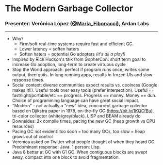 # The Modern Garbage Collector

### Presenter: Verónica López ([@Maria_Fibonacci](https://twitter.com/@Maria_Fibonacci)), Ardan Labs
----

- Why?
  * Firm/soft real-time systems require fast and efficient GC.
  * Lower latency = soften haters
  * Soften haters = potential Go adopters _(it's all a ploy!)_
- Inspired by Rick Hudson's talk from GopherCon: short term goal to increase Go adoption, long-term to create virtuous cycle
- Stop the World approach: perfect if program runs once, writes some output, then quits. In long running apps, results in frozen UIs and slow response times.
- Social context: diverse communities expect results vs. coolness (Google makes it!!). Useful tools over easy tools (prefer intersection). Useful == fast/light/portable/etc == progress. Progress == money. Money == duh. Choice of programming language can have great social impact.
- "Modern" - not actually a "new" idea, concurrent garbage collector based on Djikstra paper in 1978, on-the-fly GC (https://bit.ly/1KQCfBu), tri-color collector (white/grey/black), LISP and BEAM already do
- Downsides: 2x compile times, pacing the new GC (heap growth vs CPU resources)
- Pacing GC not evident: too soon = too many GCs, too slow = heap grows out of control
- Veronica asked on Twitter what people thought of when they heard GC. Predominant response: Java. 1 person: Lisp.
- Java 8 better at GC with G1 GC. When contiguous blocks are swept away, compact into one block to avoid fragmentation.
